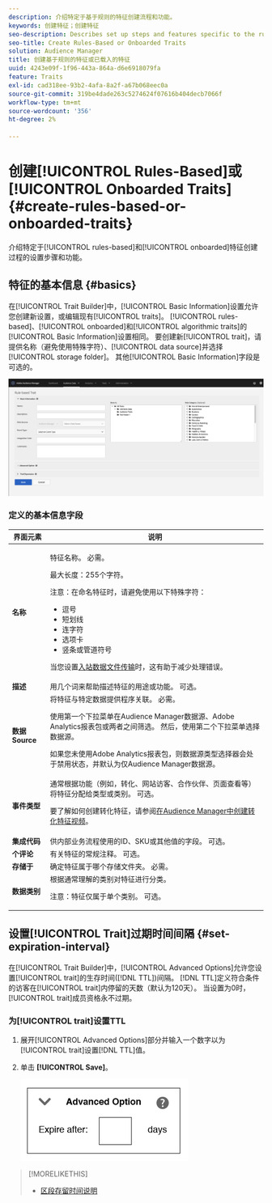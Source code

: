 ```yaml
---
description: 介绍特定于基于规则的特征创建流程和功能。
keywords: 创建特征；创建特征
seo-description: Describes set up steps and features specific to the rules-based and onboarded trait creation process.
seo-title: Create Rules-Based or Onboarded Traits
solution: Audience Manager
title: 创建基于规则的特征或已载入的特征
uuid: 4243e09f-1f96-443a-864a-d6e6918079fa
feature: Traits
exl-id: cad318ee-93b2-4afa-8a2f-a67b068eec0a
source-git-commit: 319be4dade263c5274624f07616b404decb7066f
workflow-type: tm+mt
source-wordcount: '356'
ht-degree: 2%

---
```


# 创建[!UICONTROL Rules-Based]或[!UICONTROL Onboarded Traits] {#create-rules-based-or-onboarded-traits}

介绍特定于[!UICONTROL rules-based]和[!UICONTROL onboarded]特征创建过程的设置步骤和功能。

<!-- c_tb_rules_traits.xml -->

## 特征的基本信息 {#basics}

在[!UICONTROL Trait Builder]中，[!UICONTROL Basic Information]设置允许您创建新设置，或编辑现有[!UICONTROL traits]。 [!UICONTROL rules-based]、[!UICONTROL onboarded]和[!UICONTROL algorithmic traits]的[!UICONTROL Basic Information]设置相同。 要创建新[!UICONTROL trait]，请提供名称（避免使用特殊字符）、[!UICONTROL data source]并选择[!UICONTROL storage folder]。 其他[!UICONTROL Basic Information]字段是可选的。

<!-- c_tb_basics.xml -->

![创建特征](assets/create-trait.png)

### 定义的基本信息字段

<table id="table_42AEC7A5B22346C5BB996D2D36C56229"> 
 <thead> 
  <tr> 
   <th colname="col1" class="entry"> 界面元素 </th> 
   <th colname="col2" class="entry"> 说明 </th> 
  </tr> 
 </thead>
 <tbody> 
  <tr> 
   <td colname="col1"> <b><span class="uicontrol">名称</span></b> </td> 
   <td colname="col2"> <p>特征名称。 必需。 </p> <p>最大长度：255个字符。 </p> <p> <p>注意：在命名特征时，请避免使用以下特殊字符： 
      <ul id="ul_AB38A333F21A4AA9B5656CBA69BA65E3"> 
       <li id="li_0E5033B540BC41E799075845388E85A7">逗号 </li> 
       <li id="li_B1A6C3E3FB98473A91E4675EE09460F0">短划线 </li> 
       <li id="li_579302FE34B64FE0AE3C751012839229">连字符 </li> 
       <li id="li_44890F738CC64E449CC2545D701ECBC7">选项卡 </li> 
       <li id="li_C203837501A94342923C99A7DAD1ED61">竖条或管道符号 </li> 
      </ul> </p> </p> <p>当您设置<a href="../../integration/sending-audience-data/batch-data-transfer-explained/inbound-file-contents.md">入站数据文件传输</a>时，这有助于减少处理错误。 </p> </td> 
  </tr> 
  <tr> 
   <td colname="col1"> <b><span class="uicontrol"> 描述</span></b> </td> 
   <td colname="col2"> 用几个词来帮助描述特征的用途或功能。 可选。 </td> 
  </tr> 
  <tr> 
   <td colname="col1"> <b><span class="uicontrol">数据Source</span></b> </td> 
   <td colname="col2"> 将特征与特定数据提供程序关联。 必需。 <p>使用第一个下拉菜单在Audience Manager数据源、Adobe Analytics报表包或两者之间筛选。 然后，使用第二个下拉菜单选择数据源。</p><p> 如果您未使用Adobe Analytics报表包，则数据源类型选择器会处于禁用状态，并默认为仅Audience Manager数据源。</p>  </td> 
  </tr>
   <tr> 
   <td colname="col1"> <b><span class="uicontrol">事件类型</span></b> </td> 
   <td colname="col2"> 通常根据功能（例如，转化、网站访客、合作伙伴、页面查看等）将特征分配给类型或类别。 可选。 <p> 要了解如何创建转化特征，请参阅<a href="https://experienceleague.adobe.com/docs/audience-manager-learn/tutorials/build-and-manage-audiences/traits-and-segments/creating-conversion-traits.html">在Audience Manager中创建转化特征视频</a>。 </p></td> 
  </tr> 
  <tr> 
   <td colname="col1"> <b><span class="uicontrol">集成代码</span></b> </td> 
   <td colname="col2"> 供内部业务流程使用的ID、SKU或其他值的字段。 可选。 </td> 
  </tr> 
  <tr> 
   <td colname="col1"> <b><span class="uicontrol">个评论</span></b> </td> 
   <td colname="col2"> 有关特征的常规注释。 可选。 </td> 
  </tr> 
  <tr> 
   <td colname="col1"> <b><span class="uicontrol">存储于</span></b> </td> 
   <td colname="col2"> 确定特征属于哪个存储文件夹。 必需。 </td> 
  </tr> 
  <tr> 
   <td colname="col1"> <b><span class="uicontrol">数据类别</span></b> </td> 
   <td colname="col2"> 根据通常理解的类别对特征进行分类。 <p>注意：特征仅属于单个类别。 可选。 </p> </td> 
  </tr> 
 </tbody> 
</table>

## 设置[!UICONTROL Trait]过期时间间隔 {#set-expiration-interval}

在[!UICONTROL Trait Builder]中，[!UICONTROL Advanced Options]允许您设置[!UICONTROL trait]的生存时间([!DNL TTL])间隔。 [!DNL TTL]定义符合条件的访客在[!UICONTROL trait]内停留的天数（默认为120天）。 当设置为0时，[!UICONTROL trait]成员资格永不过期。

<!-- t_tb_ttl.xml -->

### 为[!UICONTROL trait]设置TTL

1. 展开[!UICONTROL Advanced Options]部分并输入一个数字以为[!UICONTROL trait]设置[!DNL TTL]值。
1. 单击 **[!UICONTROL Save]**。

   ![](assets/TTL.png)

>[!MORELIKETHIS]
>
>* [区段存留时间说明](../../features/traits/segment-ttl-explained.md)
